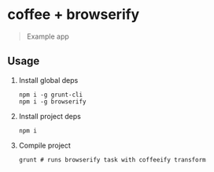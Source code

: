 # coffee + browserify

> Example app

## Usage

1. Install global deps

       npm i -g grunt-cli
       npm i -g browserify

1. Install project deps

       npm i

1. Compile project

       grunt # runs browserify task with coffeeify transform

